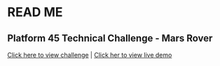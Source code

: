 # READ ME

## Platform 45 Technical Challenge - Mars Rover
[Click here to view challenge]("https://code.google.com/archive/p/marsrovertechchallenge/") |
[Click her to view live demo]("https://replit.com/@DandelionZA/Platform45-Mars-Rover")